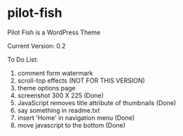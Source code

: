 pilot-fish
==========

Pilot Fish is a WordPress Theme

Current Version: 0.2

To Do List:

1. comment form watermark
2. scroll-top effects (NOT FOR THIS VERSION)
3. theme options page 
4. screenshot 300 X 225 (Done)
5. JavaScript removes title attribute of thumbnails (Done)
6. say something in readme.txt
7. insert 'Home' in navigation menu (Done)
8. move javascript to the bottom (Done)
